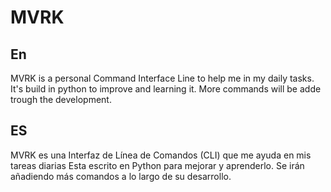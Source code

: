 # MVRK
## En
MVRK is a personal Command Interface Line to help me in my daily tasks.
It's build in python to improve and learning it.
More commands will be adde trough the development.

## ES
MVRK es una Interfaz de Línea de Comandos (CLI) que me ayuda en mis tareas diarias
Esta escrito en Python para mejorar y aprenderlo.
Se irán añadiendo más comandos a lo largo de su desarrollo.
